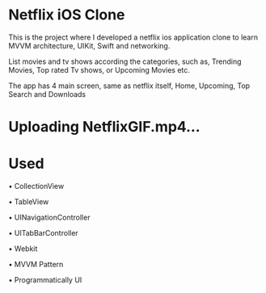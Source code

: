 # Netflix iOS Clone
This is the project where I developed a netflix ios application clone to learn MVVM architecture, UIKit, Swift and networking.

List movies and tv shows according the categories, such as, Trending Movies, Top rated Tv shows, or Upcoming Movies etc.

The app has 4 main screen, same as netflix itself, Home, Upcoming, Top Search and Downloads



# Uploading NetflixGIF.mp4…




# Used
• CollectionView

• TableView

• UINavigationController

• UITabBarController

• Webkit

• MVVM Pattern

• Programmatically UI





